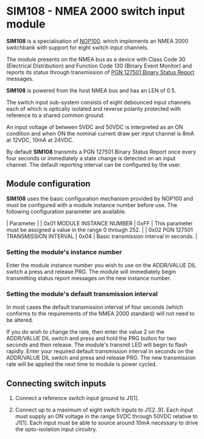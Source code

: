 # SIM108 - NMEA 2000 switch input module

**SIM108** is a specialisation of
[NOP100](https://github.com/preeve9534/NOP100).
which implements an NMEA 2000 switchbank with support for eight switch
input channels.

The module presents on the NMEA bus as a device with Class Code 30
(Electrical Distribution) and Function Code 130 (Binary Event
Monitor) and reports its status through transmission of
[PGN 127501 Binary Status Report]()
messages.

**SIM108** is powered from the host NMEA bus and has an LEN of 0.5.

The switch input sub-system consists of eight debounced input channels
each of which is optically isolated and reverse polarity protected with
reference to a shared common ground.

An input voltage of between 5VDC and 50VDC is interpreted as an ON
condition and when ON the nominal current draw per input channel is 8mA
at 12VDC, 10mA at 24VDC.

By default **SIM108** transmits a PGN 127501 Binary Status Report once
every four seconds or immediately a state change is detected on an
input channel.
The default reporting interval can be configured by the user.

## Module configuration

**SIM108** uses the basic configuration mechanism provided by NOP100
and must be configured with a module instance number before use.
The following configuration parameter are available.

| Parameter |
| 0x01 MODULE INSTANCE NUMBER | 0xFF | This parameter must be assigned a value in the range 0 through 252. |
| 0x02 PGN 127501 TRANSMISSION INTERVAL | 0x04 | Basic transmission interval in seconds. |

### Setting the module's instance number

Enter the module instance number you wish to use on the ADDR/VALUE DIL
switch a press and release PRG.
The module will immediately begin transmitting status report messages
on the new instance number.

### Setting the module's default transmission interval

In most cases the default transmission interval of four seconds (which
conforms to the requirements of the NMEA 2000 standard) will not need
to be altered.

If you do wish to change the rate, then enter the value 2 on the
ADDR/VALUE DIL switch and press and hold the PRG button for two seconds
and then release.
The module's transmit LED will begin to flash rapidly.
Enter your required default transmission interval in seconds on the
ADDR/VALUE DIL switch and press and release PRG.
The new transmission rate will be applied the next time to module is
power cycled.

## Connecting switch inputs

1. Connect a reference switch input ground to J1[1].

2. Connect up to a maximum of eight switch inputs to J1[2..9].
   Each input must supply an ON voltage in the range 5VDC through 50VDC
   relative to J1[1].
   Each input must be able to source around 10mA necessary to drive the
   opto-isolation input circuitry.
